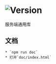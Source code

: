 # ![Version](https://img.shields.io/badge/version-13.185.57-green.svg)

服务端通用库

## 文档
    * `npm run doc`
    * 打开`doc/index.html`